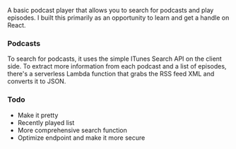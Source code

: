 A basic podcast player that allows you to search for podcasts and play episodes. I built this primarily as an opportunity to learn and get a handle on React.

### Podcasts
To search for podcasts, it uses the simple ITunes Search API on the client side. To extract more information from each podcast and a list of episodes, there's a serverless Lambda function that grabs the RSS feed XML and converts it to JSON.

### Todo
* Make it pretty
* Recently played list
* More comprehensive search function
* Optimize endpoint and make it more secure